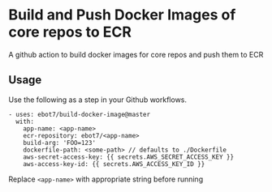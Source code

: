 # Build and Push Docker Images of core repos to ECR
A github action to build docker images for core repos and push them to ECR 

## Usage
Use the following as a step in your Github workflows.

```
- uses: ebot7/build-docker-image@master
  with:
    app-name: <app-name>
    ecr-repository: ebot7/<app-name>
    build-arg: 'FOO=123'
    dockerfile-path: <some-path> // defaults to ./Dockerfile
    aws-secret-access-key: {{ secrets.AWS_SECRET_ACCESS_KEY }}
    aws-access-key-id: {{ secrets.AWS_ACCESS_KEY_ID }}
```
Replace `<app-name>` with appropriate string before running